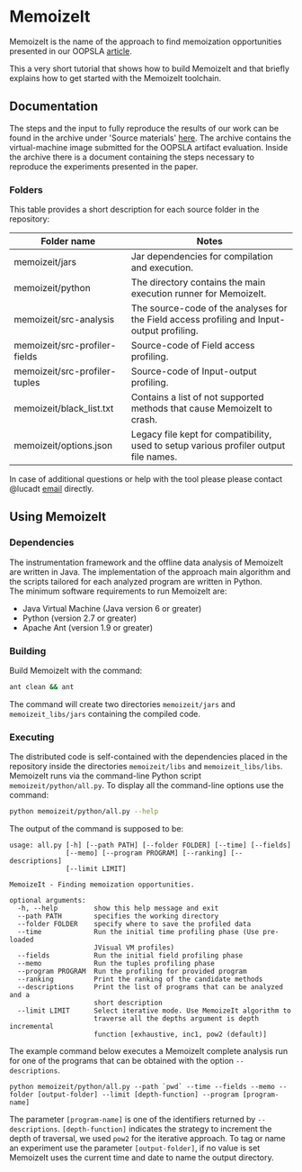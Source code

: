 # MemoizeIt
MemoizeIt is the name of the approach to find memoization opportunities presented 
in our OOPSLA [article][paper].

This a very short tutorial that shows how to build MemoizeIt and that briefly explains 
how to get started with the MemoizeIt toolchain.

## Documentation
The steps and the input to fully reproduce the results of our work can 
be found in the archive under 'Source materials' [here][paper].
The archive contains the virtual-machine image submitted for the OOPSLA artifact evaluation.
Inside the archive there is a document containing the steps necessary to reproduce the experiments presented in the paper.

### Folders
This table provides a short description for each source folder in the repository:


Folder name | Notes
----------- | -----
memoizeit/jars | Jar dependencies for compilation and execution.
memoizeit/python | The directory contains the main execution runner for MemoizeIt.
memoizeit/src-analysis | The source-code of the analyses for the Field access profiling and Input-output profiling.
memoizeit/src-profiler-fields | Source-code of Field access profiling.
memoizeit/src-profiler-tuples | Source-code of Input-output profiling.
memoizeit/black\_list.txt | Contains a list of not supported methods that cause MemoizeIt to crash.
memoizeit/options.json | Legacy file kept for compatibility, used to setup various profiler output file names.

In case of additional questions or help with the tool please
please contact @lucadt [email](mailto:luca.dellatoffola@inf.ethz.ch) directly.

## Using MemoizeIt

### Dependencies 
The instrumentation framework and the offline data analysis of MemoizeIt are written in Java.
The implementation of the approach main algorithm and the scripts tailored for each analyzed program
are written in Python.  
The minimum software requirements to run MemoizeIt are:
- Java Virtual Machine (Java version 6 or greater)
- Python (version 2.7 or greater)
- Apache Ant (version 1.9 or greater)

### Building
Build MemoizeIt with the command:
```bash
ant clean && ant
```
The command will create two directories `memoizeit/jars` and `memoizeit_libs/jars` containing the compiled code.

### Executing
The distributed code is self-contained with the dependencies placed in the repository inside the directories
`memoizeit/libs` and `memoizeit_libs/libs`.
MemoizeIt runs via the command-line Python script `memoizeit/python/all.py`. 
To display all the command-line options use the command:
```bash
python memoizeit/python/all.py --help
```
The output of the command is supposed to be:
```
usage: all.py [-h] [--path PATH] [--folder FOLDER] [--time] [--fields]
              [--memo] [--program PROGRAM] [--ranking] [--descriptions]
              [--limit LIMIT]

MemoizeIt - Finding memoization opportunities.

optional arguments:
  -h, --help         show this help message and exit
  --path PATH        specifies the working directory
  --folder FOLDER    specify where to save the profiled data
  --time             Run the initial time profiling phase (Use pre-loaded
                     JVisual VM profiles)
  --fields           Run the initial field profiling phase
  --memo             Run the tuples profiling phase
  --program PROGRAM  Run the profiling for provided program
  --ranking          Print the ranking of the candidate methods
  --descriptions     Print the list of programs that can be analyzed and a
                     short description
  --limit LIMIT      Select iterative mode. Use MemoizeIt algorithm to
                     traverse all the depths argument is depth incremental
                     function [exhaustive, inc1, pow2 (default)]
```
The example command below executes a MemoizeIt complete analysis run for one of the programs that can be obtained with the option `--descriptions`.
```
python memoizeit/python/all.py --path `pwd` --time --fields --memo --folder [output-folder] --limit [depth-function] --program [program-name]
```
The parameter `[program-name]` is one of the identifiers returned by `--descriptions`. `[depth-function]` indicates the strategy to increment the depth of traversal, 
we used `pow2` for the iterative approach. To tag or name an experiment use the parameter `[output-folder]`, if no value is set MemoizeIt uses the current time and date
to name the output directory.

[paper]: http://dl.acm.org/citation.cfm?id=2814270.2814290 

